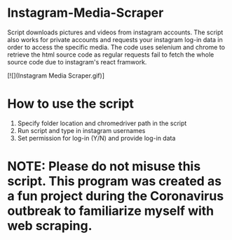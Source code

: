 # Instagram-Media-Scraper
Script downloads pictures and videos from instagram accounts. The script also works for private accounts and requests your instagram log-in data in order to access the specific media. The code uses selenium and chrome to retrieve the html source code as regular requests fail to fetch the whole source code due to instagram's react framwork.

[![](Instagram Media Scraper.gif)]

# How to use the script
1. Specify folder location and chromedriver path in the script
2. Run script and type in instagram usernames
3. Set permission for log-in (Y/N) and provide log-in data

# NOTE: Please do not misuse this script. This program was created as a fun project during the Coronavirus outbreak to familiarize myself with web scraping. 
